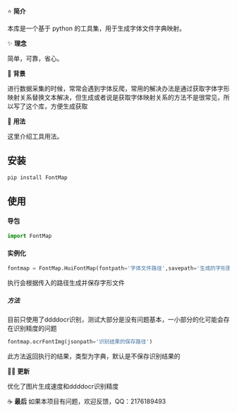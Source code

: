⭐️ **简介**

本库是一个基于 python 的工具集，用于生成字体文件字典映射。

✨️ **理念**

简单，可靠，省心。

📕 **背景**

进行数据采集的时候，常常会遇到字体反爬，常用的解决办法是通过获取字体字形映射关系替换文本解决，但生成或者说是获取字体映射关系的方法不是很常见，所以写了这个库，方便生成获取

🌠 **用法**

这里介绍工具用法。
## 安装
```python
pip install FontMap
```
## 使用
#### 导包
```python
import FontMap
```
#### 实例化

```python
fontmap = FontMap.HuiFontMap(fontpath='字体文件路径',savepath='生成的字形图片保存路径',issaveimg='是否保存图片')
```
执行会根据传入的路径生成并保存字形文件
##### 方法
目前只使用了ddddocr识别，测试大部分是没有问题基本，一小部分的化可能会存在识别精度的问题
```python
fontmap.ocrFontImg(jsonpath='识别结果的保存路径')
```
此方法返回执行的结果，类型为字典，默认是不保存识别结果的

👨‍💻 **更新**

优化了图片生成速度和ddddocr识别精度

☕ **最后**
如果本项目有问题，欢迎反馈，QQ：2176189493
